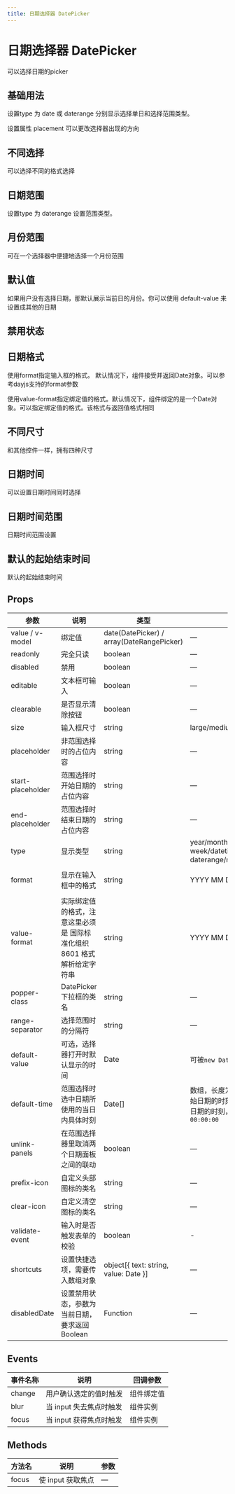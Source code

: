 ```yaml
---
title: 日期选择器 DatePicker
---
```


<b-back-top></b-back-top>

# 日期选择器 DatePicker

可以选择日期的picker

## 基础用法

设置type 为 date 或 daterange 分别显示选择单日和选择范围类型。

设置属性 placement 可以更改选择器出现的方向

<preview path="./demo/DatePicker/Basic.vue"></preview>

## 不同选择

可以选择不同的格式选择

<preview path="./demo/DatePicker/Value.vue"></preview>

## 日期范围

设置type 为 daterange 设置范围类型。

<preview path="./demo/DatePicker/Range.vue"></preview>

## 月份范围

可在一个选择器中便捷地选择一个月份范围

<preview path="./demo/DatePicker/Range2.vue"></preview>

## 默认值

如果用户没有选择日期，那默认展示当前日的月份。你可以使用 default-value 来设置成其他的日期

<preview path="./demo/DatePicker/Default.vue"></preview>

## 禁用状态

<preview path="./demo/DatePicker/Disabled.vue"></preview>

## 日期格式

使用format指定输入框的格式。 默认情况下，组件接受并返回Date对象。可以参考dayjs支持的format参数

使用value-format指定绑定值的格式。默认情况下，组件绑定的是一个Date对象。可以指定绑定值的格式。该格式与返回值格式相同

<preview path="./demo/DatePicker/Format.vue"></preview>

## 不同尺寸

和其他控件一样，拥有四种尺寸

<preview path="./demo/DatePicker/Size.vue"></preview>

## 日期时间

可以设置日期时间同时选择

<preview path="./demo/DatePicker/Time.vue"></preview>

## 日期时间范围

日期时间范围设置

<preview path="./demo/DatePicker/TimeRange.vue"></preview>

## 默认的起始结束时间

默认的起始结束时间

<preview path="./demo/DatePicker/DefaultTime.vue"></preview>

## Props

| 参数              | 说明                                                                    | 类型                                      | 可选值                                                                                          | 默认值     |
| ----------------- | ----------------------------------------------------------------------- | ----------------------------------------- | ----------------------------------------------------------------------------------------------- | ---------- |
| value / v-model   | 绑定值                                                                  | date(DatePicker) / array(DateRangePicker) | —                                                                                               | —          |
| readonly          | 完全只读                                                                | boolean                                   | —                                                                                               | false      |
| disabled          | 禁用                                                                    | boolean                                   | —                                                                                               | false      |
| editable          | 文本框可输入                                                            | boolean                                   | —                                                                                               | true       |
| clearable         | 是否显示清除按钮                                                        | boolean                                   | —                                                                                               | true       |
| size              | 输入框尺寸                                                              | string                                    | large/medium/small/mini                                                                         | large      |
| placeholder       | 非范围选择时的占位内容                                                  | string                                    | —                                                                                               | —          |
| start-placeholder | 范围选择时开始日期的占位内容                                            | string                                    | —                                                                                               | —          |
| end-placeholder   | 范围选择时结束日期的占位内容                                            | string                                    | —                                                                                               | —          |
| type              | 显示类型                                                                | string                                    | year/month/date/dates/ week/datetime/datetimerange/ daterange/monthrange                        | date       |
| format            | 显示在输入框中的格式                                                    | string                                    | YYYY MM DD hh mm ss                                                                             | YYYY-MM-DD |
| value-format      | 实际绑定值的格式，注意这里必须是 国际标准化组织 8601 格式解析给定字符串 | string                                    | YYYY MM DD hh mm ss                                                                             | —          |
| popper-class      | DatePicker 下拉框的类名                                                 | string                                    | —                                                                                               | —          |
| range-separator   | 选择范围时的分隔符                                                      | string                                    | —                                                                                               | '-'        |
| default-value     | 可选，选择器打开时默认显示的时间                                        | Date                                      | 可被`new Date()`解析                                                                            | —          |
| default-time      | 范围选择时选中日期所使用的当日内具体时刻                                | Date[]                                    | 数组，长度为 2，第一项指定开始日期的时刻，第二项指定结束日期的时刻，不指定会使用时刻 `00:00:00` | —          |
| unlink-panels     | 在范围选择器里取消两个日期面板之间的联动                                | boolean                                   | —                                                                                               | false      |
| prefix-icon       | 自定义头部图标的类名                                                    | string                                    | —                                                                                               | —          |
| clear-icon        | 自定义清空图标的类名                                                    | string                                    | —                                                                                               | —          |
| validate-event    | 输入时是否触发表单的校验                                                | boolean                                   | -                                                                                               | true       |
| shortcuts         | 设置快捷选项，需要传入数组对象                                          | object[{ text: string, value: Date }]     | —                                                                                               | —          |
| disabledDate      | 设置禁用状态，参数为当前日期，要求返回 Boolean                          | Function                                  | —                                                                                               | —          |

## Events

| 事件名称 | 说明                    | 回调参数   |
| -------- | ----------------------- | ---------- |
| change   | 用户确认选定的值时触发  | 组件绑定值 |
| blur     | 当 input 失去焦点时触发 | 组件实例   |
| focus    | 当 input 获得焦点时触发 | 组件实例   |

## Methods

| 方法名 | 说明              | 参数 |
| ------ | ----------------- | ---- |
| focus  | 使 input 获取焦点 | —    |
